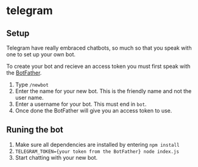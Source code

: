 # telegram

## Setup

Telegram have really embraced chatbots, so much so that you speak with one to set up your own bot.

To create your bot and recieve an access token you must first speak with the [BotFather](https://telegram.me/BotFather).

1. Type `/newbot`
2. Enter the name for your new bot. This is the friendly name and not the user name.
3. Enter a username for your bot. This must end in `bot`.
4. Once done the BotFather will give you an access token to use.

## Runing the bot

1. Make sure all dependencies are installed by entering `npm install`
2. `TELEGRAM_TOKEN={your token from the BotFather} node index.js`
3. Start chatting with your new bot.
